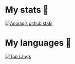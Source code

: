 # My stats 💜
[![Anurag’s github stats](https://github-readme-stats.vercel.app/api?username=flopsreallygotit&theme=material-palenight&show_icons=true)](https://github.com/flopsreallygotit)

# My languages 💜
[![Top Langs](https://github-readme-stats.vercel.app/api/top-langs/?username=flopsreallygotit&theme=material-palenight)](https://github.com/flopsreallygotit)

